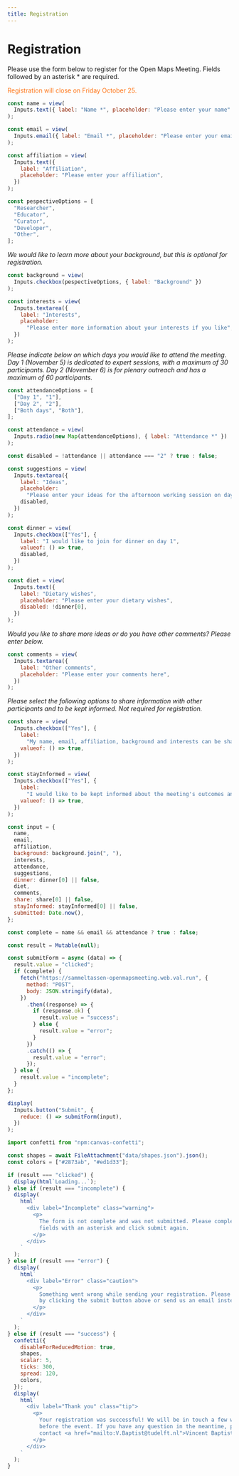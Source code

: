 ```yaml
---
title: Registration
---
```


# Registration

Please use the form below to register for the Open Maps Meeting. Fields followed by an asterisk \* are required.

<p class="orange">Registration will close on Friday October 25.</p>

```js
const name = view(
  Inputs.text({ label: "Name *", placeholder: "Please enter your name" })
);

const email = view(
  Inputs.email({ label: "Email *", placeholder: "Please enter your email" })
);

const affiliation = view(
  Inputs.text({
    label: "Affiliation",
    placeholder: "Please enter your affiliation",
  })
);

const pespectiveOptions = [
  "Researcher",
  "Educator",
  "Curator",
  "Developer",
  "Other",
];
```

_We would like to learn more about your background, but this is optional for registration._

```js
const background = view(
  Inputs.checkbox(pespectiveOptions, { label: "Background" })
);

const interests = view(
  Inputs.textarea({
    label: "Interests",
    placeholder:
      "Please enter more information about your interests if you like",
  })
);
```

_Please indicate below on which days you would like to attend the meeting. Day 1 (November 5) is dedicated to expert sessions, with a maximum of 30 participants. Day 2 (November 6) is for plenary outreach and has a maximum of 60 participants._

```js
const attendanceOptions = [
  ["Day 1", "1"],
  ["Day 2", "2"],
  ["Both days", "Both"],
];

const attendance = view(
  Inputs.radio(new Map(attendanceOptions), { label: "Attendance *" })
);
```

```js
const disabled = !attendance || attendance === "2" ? true : false;

const suggestions = view(
  Inputs.textarea({
    label: "Ideas",
    placeholder:
      "Please enter your ideas for the afternoon working session on day 1",
    disabled,
  })
);

const dinner = view(
  Inputs.checkbox(["Yes"], {
    label: "I would like to join for dinner on day 1",
    valueof: () => true,
    disabled,
  })
);
```

```js
const diet = view(
  Inputs.text({
    label: "Dietary wishes",
    placeholder: "Please enter your dietary wishes",
    disabled: !dinner[0],
  })
);
```

_Would you like to share more ideas or do you have other comments? Please enter below._

```js
const comments = view(
  Inputs.textarea({
    label: "Other comments",
    placeholder: "Please enter your comments here",
  })
);
```

_Please select the following options to share information with other participants and to be kept informed. Not required for registration._

```js
const share = view(
  Inputs.checkbox(["Yes"], {
    label:
      "My name, email, affiliation, background and interests can be shared with other participants",
    valueof: () => true,
  })
);

const stayInformed = view(
  Inputs.checkbox(["Yes"], {
    label:
      "I would like to be kept informed about the meeting's outcomes and receive more information about the projects presented",
    valueof: () => true,
  })
);
```

```js
const input = {
  name,
  email,
  affiliation,
  background: background.join(", "),
  interests,
  attendance,
  suggestions,
  dinner: dinner[0] || false,
  diet,
  comments,
  share: share[0] || false,
  stayInformed: stayInformed[0] || false,
  submitted: Date.now(),
};

const complete = name && email && attendance ? true : false;

const result = Mutable(null);

const submitForm = async (data) => {
  result.value = "clicked";
  if (complete) {
    fetch("https://sammeltassen-openmapsmeeting.web.val.run", {
      method: "POST",
      body: JSON.stringify(data),
    })
      .then((response) => {
        if (response.ok) {
          result.value = "success";
        } else {
          result.value = "error";
        }
      })
      .catch(() => {
        result.value = "error";
      });
  } else {
    result.value = "incomplete";
  }
};

display(
  Inputs.button("Submit", {
    reduce: () => submitForm(input),
  })
);
```

```js
import confetti from "npm:canvas-confetti";

const shapes = await FileAttachment("data/shapes.json").json();
const colors = ["#2873ab", "#ed1d33"];

if (result === "clicked") {
  display(html`Loading...`);
} else if (result === "incomplete") {
  display(
    html`
      <div label="Incomplete" class="warning">
        <p>
          The form is not complete and was not submitted. Please complete the
          fields with an asterisk and click submit again.
        </p>
      </div>
    `
  );
} else if (result === "error") {
  display(
    html`
      <div label="Error" class="caution">
        <p>
          Something went wrong while sending your registration. Please try again
          by clicking the submit button above or send us an email instead.
        </p>
      </div>
    `
  );
} else if (result === "success") {
  confetti({
    disableForReducedMotion: true,
    shapes,
    scalar: 5,
    ticks: 300,
    spread: 120,
    colors,
  });
  display(
    html`
      <div label="Thank you" class="tip">
        <p>
          Your registration was successful! We will be in touch a few weeks
          before the event. If you have any question in the meantime, please
          contact <a href="mailto:V.Baptist@tudelft.nl">Vincent Baptist</a>.
        </p>
      </div>
    `
  );
}
```

<style>
  .orange {
    color: #FF7415
  }
</style>
